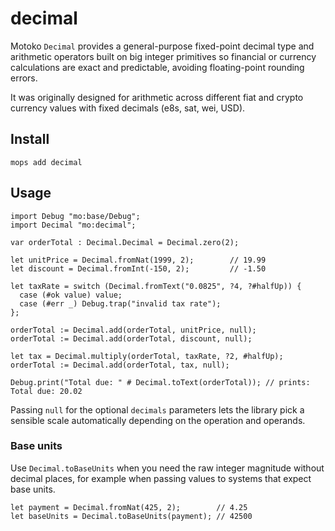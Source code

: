 # decimal

Motoko `Decimal` provides a general-purpose fixed-point decimal type and arithmetic operators built on big integer primitives so financial or currency calculations are exact and predictable, avoiding floating-point rounding errors.

It was originally designed for arithmetic across different fiat and crypto currency values with fixed decimals (e8s, sat, wei, USD).

## Install
```
mops add decimal
```

## Usage
```motoko
import Debug "mo:base/Debug";
import Decimal "mo:decimal";

var orderTotal : Decimal.Decimal = Decimal.zero(2);

let unitPrice = Decimal.fromNat(1999, 2);        // 19.99
let discount = Decimal.fromInt(-150, 2);         // -1.50

let taxRate = switch (Decimal.fromText("0.0825", ?4, ?#halfUp)) {
  case (#ok value) value;
  case (#err _) Debug.trap("invalid tax rate");
};

orderTotal := Decimal.add(orderTotal, unitPrice, null);
orderTotal := Decimal.add(orderTotal, discount, null);

let tax = Decimal.multiply(orderTotal, taxRate, ?2, #halfUp);
orderTotal := Decimal.add(orderTotal, tax, null);

Debug.print("Total due: " # Decimal.toText(orderTotal)); // prints: Total due: 20.02
```

Passing `null` for the optional `decimals` parameters lets the library pick a sensible scale automatically depending on the operation and operands.

### Base units

Use `Decimal.toBaseUnits` when you need the raw integer magnitude without decimal places, for example when passing values to systems that expect base units.

```motoko
let payment = Decimal.fromNat(425, 2);        // 4.25
let baseUnits = Decimal.toBaseUnits(payment); // 42500
```
